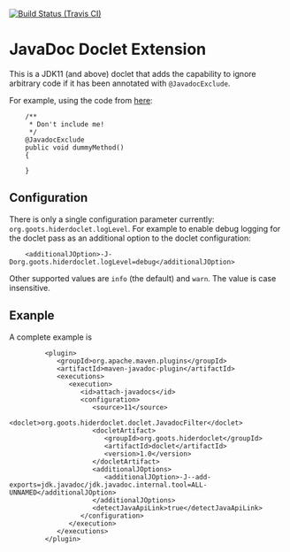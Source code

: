 
[![Build Status (Travis CI)](https://travis-ci.com/rnc/hiderdoclet.svg?branch=main)](https://travis-ci.com/rnc/hiderdoclet.svg?branch=main)


# JavaDoc Doclet Extension

This is a JDK11 (and above) doclet that adds the capability to ignore arbitrary code if it has been annotated with `@JavadocExclude`.

For example, using the code from [here](https://github.com/rnc/hiderdoclet/blob/main/test/src/main/java/org/goots/hiderdoclet/doclet/test/TestDoc.java#L29):

```
    /**
     * Don't include me!
     */
    @JavadocExclude
    public void dummyMethod()
    {

    }

```

## Configuration

There is only a single configuration parameter currently: `org.goots.hiderdoclet.logLevel`. For example to enable debug
logging for the doclet pass as an additional option to the doclet configuration:
```
    <additionalJOption>-J-Dorg.goots.hiderdoclet.logLevel=debug</additionalJOption>
```
Other supported values are `info` (the default) and `warn`. The value is case insensitive.

## Exanple

A complete example is

```
         <plugin>
            <groupId>org.apache.maven.plugins</groupId>
            <artifactId>maven-javadoc-plugin</artifactId>
            <executions>
               <execution>
                  <id>attach-javadocs</id>
                  <configuration>
                     <source>11</source>
                     <doclet>org.goots.hiderdoclet.doclet.JavadocFilter</doclet>
                     <docletArtifact>
                        <groupId>org.goots.hiderdoclet</groupId>
                        <artifactId>doclet</artifactId>
                        <version>1.0</version>
                     </docletArtifact>
                     <additionalJOptions>
                        <additionalJOption>-J--add-exports=jdk.javadoc/jdk.javadoc.internal.tool=ALL-UNNAMED</additionalJOption>
                     </additionalJOptions>
                     <detectJavaApiLink>true</detectJavaApiLink>
                  </configuration>
               </execution>
            </executions>
         </plugin>

```
